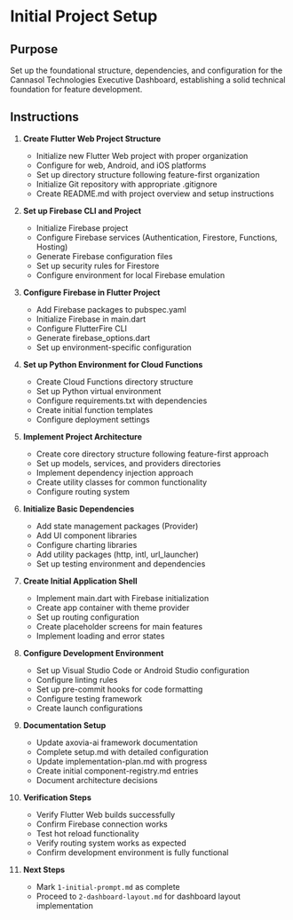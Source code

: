 # Initial Project Setup

## Purpose
Set up the foundational structure, dependencies, and configuration for the Cannasol Technologies Executive Dashboard, establishing a solid technical foundation for feature development.

## Instructions

1. **Create Flutter Web Project Structure**
   - Initialize new Flutter Web project with proper organization
   - Configure for web, Android, and iOS platforms
   - Set up directory structure following feature-first organization
   - Initialize Git repository with appropriate .gitignore
   - Create README.md with project overview and setup instructions

2. **Set up Firebase CLI and Project**
   - Initialize Firebase project
   - Configure Firebase services (Authentication, Firestore, Functions, Hosting)
   - Generate Firebase configuration files
   - Set up security rules for Firestore
   - Configure environment for local Firebase emulation

3. **Configure Firebase in Flutter Project**
   - Add Firebase packages to pubspec.yaml
   - Initialize Firebase in main.dart
   - Configure FlutterFire CLI
   - Generate firebase_options.dart
   - Set up environment-specific configuration

4. **Set up Python Environment for Cloud Functions**
   - Create Cloud Functions directory structure
   - Set up Python virtual environment
   - Configure requirements.txt with dependencies
   - Create initial function templates
   - Configure deployment settings

5. **Implement Project Architecture**
   - Create core directory structure following feature-first approach
   - Set up models, services, and providers directories
   - Implement dependency injection approach
   - Create utility classes for common functionality
   - Configure routing system

6. **Initialize Basic Dependencies**
   - Add state management packages (Provider)
   - Add UI component libraries
   - Configure charting libraries
   - Add utility packages (http, intl, url_launcher)
   - Set up testing environment and dependencies

7. **Create Initial Application Shell**
   - Implement main.dart with Firebase initialization
   - Create app container with theme provider
   - Set up routing configuration
   - Create placeholder screens for main features
   - Implement loading and error states

8. **Configure Development Environment**
   - Set up Visual Studio Code or Android Studio configuration
   - Configure linting rules
   - Set up pre-commit hooks for code formatting
   - Configure testing framework
   - Create launch configurations

9. **Documentation Setup**
   - Update axovia-ai framework documentation
   - Complete setup.md with detailed configuration
   - Update implementation-plan.md with progress
   - Create initial component-registry.md entries
   - Document architecture decisions

10. **Verification Steps**
    - Verify Flutter Web builds successfully
    - Confirm Firebase connection works
    - Test hot reload functionality
    - Verify routing system works as expected
    - Confirm development environment is fully functional

11. **Next Steps**
    - Mark `1-initial-prompt.md` as complete
    - Proceed to `2-dashboard-layout.md` for dashboard layout implementation
